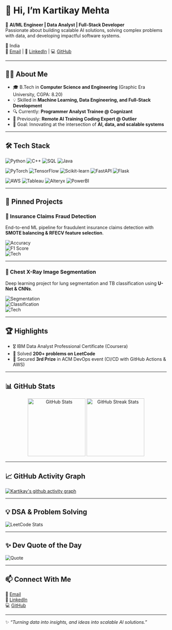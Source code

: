 


# 👋 Hi, I’m Kartikay Mehta  

🚀 **AI/ML Engineer | Data Analyst | Full-Stack Developer**  
Passionate about building scalable AI solutions, solving complex problems with data, and developing impactful software systems.  

📍 India  
📧 [Email](mailto:kart12mehta@gmail.com) | 💼 [LinkedIn](https://www.linkedin.com/in/kartikaymehta/) | 💻 [GitHub](https://github.com/zulankm)  

---

## 🧑‍💻 About Me  
- 🎓 B.Tech in **Computer Science and Engineering** (Graphic Era University, CGPA: 8.20)  
- 💡 Skilled in **Machine Learning, Data Engineering, and Full-Stack Development**  
- 🔍 Currently: **Programmer Analyst Trainee @ Cognizant**  
- 🧠 Previously: **Remote AI Training Coding Expert @ Outlier**  
- 🎯 Goal: Innovating at the intersection of **AI, data, and scalable systems**  

---

## 🛠️ Tech Stack  

![Python](https://img.shields.io/badge/Python-3776AB?style=for-the-badge&logo=python&logoColor=white)
![C++](https://img.shields.io/badge/C++-00599C?style=for-the-badge&logo=cplusplus&logoColor=white)
![SQL](https://img.shields.io/badge/SQL-336791?style=for-the-badge&logo=postgresql&logoColor=white)
![Java](https://img.shields.io/badge/Java-ED8B00?style=for-the-badge&logo=openjdk&logoColor=white)  

![PyTorch](https://img.shields.io/badge/PyTorch-EE4C2C?style=for-the-badge&logo=pytorch&logoColor=white)
![TensorFlow](https://img.shields.io/badge/TensorFlow-FF6F00?style=for-the-badge&logo=tensorflow&logoColor=white)
![Scikit-learn](https://img.shields.io/badge/Scikit--learn-F7931E?style=for-the-badge&logo=scikit-learn&logoColor=white)
![FastAPI](https://img.shields.io/badge/FastAPI-009688?style=for-the-badge&logo=fastapi&logoColor=white)
![Flask](https://img.shields.io/badge/Flask-000000?style=for-the-badge&logo=flask&logoColor=white)  

![AWS](https://img.shields.io/badge/AWS-232F3E?style=for-the-badge&logo=amazon-aws&logoColor=white)
![Tableau](https://img.shields.io/badge/Tableau-E97627?style=for-the-badge&logo=tableau&logoColor=white)
![Alteryx](https://img.shields.io/badge/Alteryx-0078C0?style=for-the-badge&logo=alteryx&logoColor=white)
![PowerBI](https://img.shields.io/badge/PowerBI-F2C811?style=for-the-badge&logo=powerbi&logoColor=black)  

---

## 📌 Pinned Projects  

### 🔹 Insurance Claims Fraud Detection  
End-to-end ML pipeline for fraudulent insurance claims detection with **SMOTE balancing & RFECV feature selection**.  

![Accuracy](https://img.shields.io/badge/Accuracy-81.5%25-brightgreen?style=flat&logo=checkmarx)  
![F1 Score](https://img.shields.io/badge/F1--Score-0.8134-blue?style=flat&logo=scikitlearn)  
![Tech](https://img.shields.io/badge/Tech-Python%20%7C%20Sklearn%20%7C%20Pandas%20%7C%20Seaborn-yellow?style=flat)  

---

### 🔹 Chest X-Ray Image Segmentation  
Deep learning project for lung segmentation and TB classification using **U-Net & CNNs**.  

![Segmentation](https://img.shields.io/badge/Segmentation%20Accuracy-92%25-brightgreen?style=flat&logo=pytorch)  
![Classification](https://img.shields.io/badge/Classification%20Accuracy-90%25-blue?style=flat&logo=tensorflow)  
![Tech](https://img.shields.io/badge/Tech-PyTorch%20%7C%20TensorFlow%20%7C%20CNNs-orange?style=flat)  

---

## 🏆 Highlights  
- 🎖️ IBM Data Analyst Professional Certificate (Coursera)  
- 🧩 Solved **200+ problems on LeetCode**  
- 🥉 Secured **3rd Prize** in ACM DevOps event (CI/CD with GitHub Actions & AWS)  

---

## 📊 GitHub Stats  

<p align="center">
  <img src="https://github-readme-stats.vercel.app/api?username=zulankm&show_icons=true&theme=tokyonight" alt="GitHub Stats" height="180px"/>
  <img src="https://github-readme-streak-stats.herokuapp.com/?user=zulankm&theme=tokyonight" alt="GitHub Streak Stats" height="180px"/>
</p>  

---

## 📈 GitHub Activity Graph  
[![Kartikay's github activity graph](https://github-readme-activity-graph.vercel.app/graph?username=zulankm&theme=tokyo-night)](https://github.com/zulankm)  

---

## 💡 DSA & Problem Solving  

![LeetCode Stats](https://leetcard.jacoblin.cool/zulankm?theme=dark&font=Baloo%202&ext=heatmap)  

---

## ✨ Dev Quote of the Day  
![Quote](https://quotes-github-readme.vercel.app/api?type=horizontal&theme=radical)  

---

## 📫 Connect With Me  

📧 [Email](mailto:kart12mehta@gmail.com)  
💼 [LinkedIn](https://www.linkedin.com/in/kartikaymehta/)  
💻 [GitHub](https://github.com/zulankm)  

---

✨ *“Turning data into insights, and ideas into scalable AI solutions.”*  
